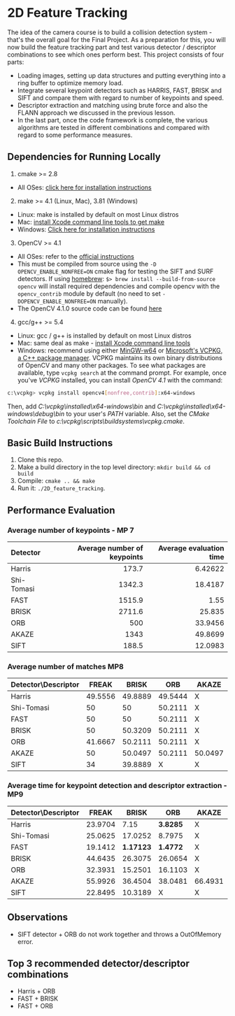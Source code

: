 # 2D Feature Tracking

The idea of the camera course is to build a collision detection system - that's the overall goal for the Final Project. As a preparation for this, you will now build the feature tracking part and test various detector / descriptor combinations to see which ones perform best.
This project consists of four parts:

* Loading images, setting up data structures and putting everything into a ring buffer to optimize memory load.
* Integrate several keypoint detectors such as HARRIS, FAST, BRISK and SIFT and compare them with regard to number of keypoints and speed.
* Descriptor extraction and matching using brute force and also the FLANN approach we discussed in the previous lesson.
* In the last part, once the code framework is complete, the various algorithms are tested in different combinations and compared with regard to some performance measures.

## Dependencies for Running Locally
1. cmake >= 2.8
 * All OSes: [click here for installation instructions](https://cmake.org/install/)

2. make >= 4.1 (Linux, Mac), 3.81 (Windows)
 * Linux: make is installed by default on most Linux distros
 * Mac: [install Xcode command line tools to get make](https://developer.apple.com/xcode/features/)
 * Windows: [Click here for installation instructions](http://gnuwin32.sourceforge.net/packages/make.htm)

3. OpenCV >= 4.1
 * All OSes: refer to the [official instructions](https://docs.opencv.org/master/df/d65/tutorial_table_of_content_introduction.html)
 * This must be compiled from source using the `-D OPENCV_ENABLE_NONFREE=ON` cmake flag for testing the SIFT and SURF detectors. If using [homebrew](https://brew.sh/): `$> brew install --build-from-source opencv` will install required dependencies and compile opencv with the `opencv_contrib` module by default (no need to set `-DOPENCV_ENABLE_NONFREE=ON` manually).
 * The OpenCV 4.1.0 source code can be found [here](https://github.com/opencv/opencv/tree/4.1.0)

4. gcc/g++ >= 5.4
  * Linux: gcc / g++ is installed by default on most Linux distros
  * Mac: same deal as make - [install Xcode command line tools](https://developer.apple.com/xcode/features/)
  * Windows: recommend using either [MinGW-w64](http://mingw-w64.org/doku.php/start) or [Microsoft's VCPKG, a C++ package manager](https://docs.microsoft.com/en-us/cpp/build/install-vcpkg?view=msvc-160&tabs=windows). VCPKG maintains its own binary distributions of OpenCV and many other packages. To see what packages are available, type `vcpkg search` at the command prompt. For example, once you've _VCPKG_ installed, you can install _OpenCV 4.1_ with the command:
```bash
c:\vcpkg> vcpkg install opencv4[nonfree,contrib]:x64-windows
```
Then, add *C:\vcpkg\installed\x64-windows\bin* and *C:\vcpkg\installed\x64-windows\debug\bin* to your user's _PATH_ variable. Also, set the _CMake Toolchain File_ to *c:\vcpkg\scripts\buildsystems\vcpkg.cmake*.


## Basic Build Instructions

1. Clone this repo.
2. Make a build directory in the top level directory: `mkdir build && cd build`
3. Compile: `cmake .. && make`
4. Run it: `./2D_feature_tracking`.

## Performance Evaluation

### Average number of keypoints - MP 7

| Detector   | Average number of keypoints | Average evaluation time |
| :--------- | --------------------------: | ----------------------: |
| Harris     |                       173.7 |                 6.42622 |
| Shi-Tomasi |                      1342.3 |                 18.4187 |
| FAST       |                      1515.9 |                    1.55 |
| BRISK      |                      2711.6 |                  25.835 |
| ORB        |                         500 |                 33.9456 |
| AKAZE      |                        1343 |                 49.8699 |
| SIFT       |                       188.5 |                 12.0983 |

### Average number of matches MP8

| Detector\Descriptor | FREAK   | BRISK   | ORB     | AKAZE   | SIFT    |
| ------------------- | ------- | ------- | ------- | ------- | ------- |
| Harris              | 49.5556 | 49.8889 | 49.5444 | X       | 50.1428 |
| Shi-Tomasi          | 50      | 50      | 50.2111 | X       | 50.1428 |
| FAST                | 50      | 50      | 50.2111 | X       | 50.1428 |
| BRISK               | 50      | 50.3209 | 50.2111 | X       | 50.1428 |
| ORB                 | 41.6667 | 50.2111 | 50.2111 | X       | 50.1428 |
| AKAZE               | 50      | 50.0497 | 50.2111 | 50.0497 | 50.1428 |
| SIFT                | 34      | 39.8889 | X       | X       | 50.1428 |

### Average time for keypoint detection and descriptor extraction - MP9

| Detector\Descriptor | FREAK   | BRISK       | ORB        | AKAZE   | SIFT    |
| ------------------- | ------- | ----------- | ---------- | ------- | ------- |
| Harris              | 23.9704 | 7.15        | **3.8285** | X       | 14.4975 |
| Shi-Tomasi          | 25.0625 | 17.0252     | 8.7975     | X       | 18.9673 |
| FAST                | 19.1412 | **1.17123** | **1.4772** | X       | 12.3615 |
| BRISK               | 44.6435 | 26.3075     | 26.0654    | X       | 36.3256 |
| ORB                 | 32.3931 | 15.2501     | 16.1103    | X       | 30.9962 |
| AKAZE               | 55.9926 | 36.4504     | 38.0481    | 66.4931 | 44.8852 |
| SIFT                | 22.8495 | 10.3189     | X          | X       | 61.5014 |

## Observations

* SIFT detector + ORB do not work together and throws a OutOfMemory error.

## Top 3 recommended detector/descriptor combinations

* Harris + ORB
* FAST + BRISK
* FAST + ORB
